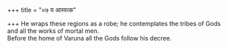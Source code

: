 +++
title = "०७ य आस्वत्क"

+++
He wraps these regions as a robe; he contemplates the tribes of Gods and all the works of mortal men.  
     Before the home of Varuna all the Gods follow his decree.